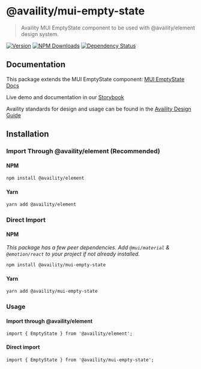 # @availity/mui-empty-state

> Availity MUI EmptyState component to be used with @availity/element design system.

[![Version](https://img.shields.io/npm/v/@availity/mui-empty-state.svg?style=for-the-badge)](https://www.npmjs.com/package/@availity/mui-empty-state)
[![NPM Downloads](https://img.shields.io/npm/dt/@availity/mui-empty-state.svg?style=for-the-badge)](https://www.npmjs.com/package/@availity/mui-empty-state)
[![Dependency Status](https://img.shields.io/librariesio/release/npm/@availity/mui-empty-state?style=for-the-badge)](https://github.com/Availity/element/blob/main/packages/mui-empty-state/package.json)

## Documentation

This package extends the MUI EmptyState component: [MUI EmptyState Docs](https://mui.com/components/empty-state/)

Live demo and documentation in our [Storybook](https://availity.github.io/element/?path=/docs/components-empty-state-introduction--docs)

Availity standards for design and usage can be found in the [Availity Design Guide](https://zeroheight.com/2e36e50c7)

## Installation

### Import Through @availity/element (Recommended)

#### NPM

```bash
npm install @availity/element
```

#### Yarn

```bash
yarn add @availity/element
```

### Direct Import

#### NPM

_This package has a few peer dependencies. Add `@mui/material` & `@emotion/react` to your project if not already installed._

```bash
npm install @availity/mui-empty-state
```

#### Yarn

```bash
yarn add @availity/mui-empty-state
```

### Usage

#### Import through @availity/element

```tsx
import { EmptyState } from '@availity/element';
```

#### Direct import

```tsx
import { EmptyState } from '@availity/mui-empty-state';
```
